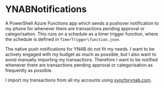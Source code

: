 # YNABNotifications

A PowerShell Azure Functions app which sends a pushover notification to my phone for whenever there are transactions pending approval or categorisation. This runs on a schedule as a timer trigger function, where the schedule is defined in `TimerTrigger\function.json`.

The native push notifications for YNAB do not fit my needs. I want to be actively engaged with my budget as much as possible, but I also want to avoid manually importing my transactions. Therefore I want to be notified whenever there are transactions pending approval or categorisation as frequently as possible.

I import my transactions from all my accounts using [syncforynab.com](https://syncforynab.com/).
